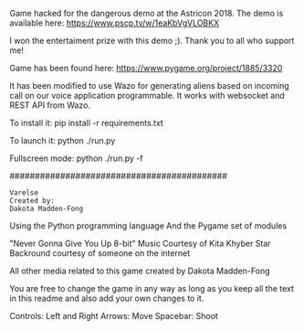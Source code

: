 
Game hacked for the dangerous demo at the Astricon 2018.
The demo is available here: https://www.pscp.tv/w/1eaKbVgVLOBKX

I won the entertaiment prize with this demo ;). Thank you to all who support me!

Game has been found here: https://www.pygame.org/project/1885/3320

It has been modified to use Wazo for generating aliens based on incoming call on our voice application programmable. It works with websocket and REST API from Wazo.

To install it:
    pip install -r requirements.txt

To launch it:
    python ./run.py

Fullscreen mode:
    python ./run.py -f

###########################################


	Varelse
	Created by:
	Dakota Madden-Fong

Using the Python programming language
And the Pygame set of modules


"Never Gonna Give You Up 8-bit" Music Courtesy of Kita Khyber
Star Backround courtesy of someone on the internet


All other media related to this game created by Dakota Madden-Fong

You are free to change the game in any way as long as you keep all the text in this 
readme and also add your own changes to it.


Controls:
Left and Right Arrows: Move
Spacebar: Shoot
